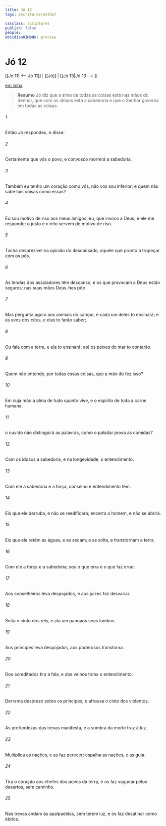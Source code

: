 ```yaml
---
title: Jó 12
tags: Escrituras\VelhoT

cssclass: scriptures
publish: false
people:
obsidianUIMode: preview
---
```


# Jó 12
[[Jó 11| <-- Jó 11]] | [[Jó]] | [[Jó 13|Jó 13 --> ]]

[em linha](https://churchofjesuschrist.org/study/scriptures/ot/job/12?lang=por)

> __Resumo__
Jó diz que a alma de todas as coisas está nas mãos do Senhor, que com os idosos está a sabedoria e que o Senhor governa em todas as coisas.

###### 1 
Então Jó respondeu, e disse:

###### 2 
Certamente que vós  o povo, e convosco morrerá a sabedoria.

###### 3 
Também eu tenho um coração como vós,  não vos sou inferior; e quem não sabe tais coisas como essas?

###### 4 
Eu sou motivo de riso aos meus amigos, eu, que invoco a Deus, e ele me responde; o justo e o reto servem de motivo de riso.

###### 5 
Tocha desprezível  na opinião do  descansado, aquele que  pronto a tropeçar com os pés.

###### 6 
As tendas dos assoladores têm descanso, e os que provocam a Deus estão seguros; nas suas mãos Deus lhes põe 

###### 7 
Mas pergunta agora aos animais do campo, e cada um deles to ensinará; e às aves dos céus, e elas to farão saber;

###### 8 
Ou fala com a terra, e ela to ensinará; até os peixes do mar to contarão.

###### 9 
Quem não entende, por todas essas coisas, que a mão do  fez isso?

###### 10 
Em cuja mão  a alma de tudo quanto vive, e o espírito de toda a carne humana.

###### 11 
 o ouvido não distinguirá as palavras, como o paladar prova as comidas?

###### 12 
Com os idosos  a sabedoria, e na longevidade, o entendimento.

###### 13 
Com ele  a sabedoria e a força, conselho e entendimento tem.

###### 14 
Eis que ele derruba, e não se reedificará; encerra o homem, e não se  abrirá.

###### 15 
Eis que ele retém as águas, e se secam; e as solta, e transtornam a terra.

###### 16 
Com ele  a força e a sabedoria; seu  o que erra e o que faz errar.

###### 17 
Aos conselheiros leva despojados, e aos juízes faz desvairar.

###### 18 
Solta o cinto dos reis, e ata um panoaos seus lombos.

###### 19 
Aos príncipes leva despojados, aos poderosos transtorna.

###### 20 
Dos acreditados tira a fala, e dos velhos toma o entendimento.

###### 21 
Derrama desprezo sobre os príncipes, e afrouxa o cinto dos violentos.

###### 22 
As profundezas das trevas manifesta, e a sombra da morte traz à luz.

###### 23 
Multiplica as nações, e as faz perecer; espalha as nações, e as guia.

###### 24 
Tira o coração aos chefes dos povos da terra, e os faz vaguear pelos desertos, sem caminho.

###### 25 
Nas trevas andam às apalpadelas, sem terem luz, e os faz desatinar como ébrios.

